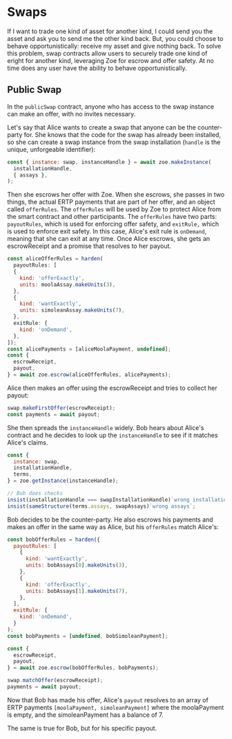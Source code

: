 # Swaps

If I want to trade one kind of asset for another kind, I could send
you the asset and ask you to send me the other kind back. But, you
could choose to behave opportunistically: receive my asset and give
nothing back. To solve this problem, swap contracts allow users to
securely trade one kind of eright for another kind, leveraging Zoe for
escrow and offer safety. At no time does any user have the ability to
behave opportunistically.

## Public Swap

In the `publicSwap` contract, anyone who has access to the swap instance can
make an offer, with no invites necessary.

Let's say that Alice wants to create a swap that anyone can be the
counter-party for. She knows that the code for the swap has already
been installed, so she can create a swap instance from the swap
installation (`handle` is the unique, unforgeable identifier):

```js
const { instance: swap, instanceHandle } = await zoe.makeInstance(
  installationHandle,
  { assays },
);
```

Then she escrows her offer with Zoe. When she escrows, she passes in
two things, the actual ERTP payments that are part of her offer, and
an object called `offerRules`. The `offerRules` will be used by Zoe to
protect Alice from the smart contract and other participants. The
`offerRules` have two parts: `payoutRules`, which is used for
enforcing offer safety, and `exitRule,` which is used to enforce
exit safety. In this case, Alice's exit rule is `onDemand`, meaning
that she can exit at any time. Once Alice escrows, she gets an
escrowReceipt and a promise that resolves to her payout.

```js
const aliceOfferRules = harden(
  payoutRules: [
  {
    kind: 'offerExactly',
    units: moolaAssay.makeUnits(3),
  },
  {
    kind: 'wantExactly',
    units: simoleanAssay.makeUnits(7),
  },
  exitRule: {
    kind: 'onDemand',
  },
]);
const alicePayments = [aliceMoolaPayment, undefined];
const {
  escrowReceipt,
  payout,
} = await zoe.escrow(aliceOfferRules, alicePayments);
```

Alice then makes an offer using the escrowReceipt and tries to collect her payout:

```js
swap.makeFirstOffer(escrowReceipt);
const payments = await payout;
```

She then spreads the `instanceHandle` widely. Bob hears about Alice's
contract and he decides to look up the `instanceHandle` to see if it
matches Alice's claims.

```js
const {
  instance: swap,
  installationHandle,
  terms,
} = zoe.getInstance(instanceHandle);

// Bob does checks
insist(installationHandle === swapInstallationHandle)`wrong installation`;
insist(sameStructure(terms.assays, swapAssays)`wrong assays`;
```

Bob decides to be the counter-party. He also escrows his payments and
makes an offer in the same way as Alice, but his `offerRules` match Alice's:

```js
const bobOfferRules = harden({
  payoutRules: [
    {
      kind: 'wantExactly',
      units: bobAssays[0].makeUnits(3),
    },
    {
      kind: 'offerExactly',
      units: bobAssays[1].makeUnits(7),
    },
  ],
  exitRule: {
    kind: 'onDemand',
  }
);
const bobPayments = [undefined, bobSimoleanPayment];

const {
  escrowReceipt,
  payout,
} = await zoe.escrow(bobOfferRules, bobPayments);

swap.matchOffer(escrowReceipt);
payments = await payout;
```

Now that Bob has made his offer, Alice's `payout` resolves to an array
of ERTP payments `[moolaPayment, simoleanPayment]` where the
moolaPayment is empty, and the simoleanPayment has a balance of 7. 

The same is true for Bob, but for his specific payout.
